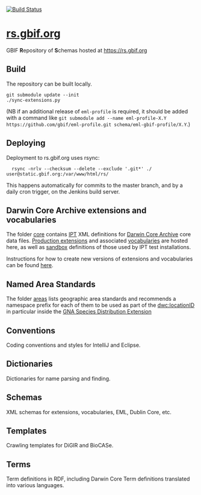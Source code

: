[![Build Status](https://builds.gbif.org/job/rs.gbif.org/badge/icon)](https://builds.gbif.org/job/rs.gbif.org/)

# [rs.gbif.org](https://rs.gbif.org)
GBIF **R**epository of **S**chemas hosted at https://rs.gbif.org

## Build
The repository can be built locally.

```
git submodule update --init
./sync-extensions.py
```

(NB if an additional release of `eml-profile` is required, it should be added with a command like `git submodule add --name eml-profile-X.Y https://github.com/gbif/eml-profile.git schema/eml-gbif-profile/X.Y`.)

## Deploying
Deployment to rs.gbif.org uses rsync:
```
  rsync -nrlv --checksum --delete --exclude '.git*' ./ user@static.gbif.org:/var/www/html/rs/
```
This happens automatically for commits to the master branch, and by a daily cron trigger, on the Jenkins build server.

## Darwin Core Archive extensions and vocabularies
The folder [core](core) contains [IPT](https://www.gbif.org/ipt) XML definitions for [Darwin Core Archive](http://rs.tdwg.org/dwc/terms/guides/text/) core data files. [Production extensions](extension) and associated [vocabularies](vocabulary) are hosted here, as well as [sandbox](sandbox) definitions of those used by IPT test installations.

Instructions for how to create new versions of extensions and vocabularies can be found [here](versioning.md).

## Named Area Standards
The folder [areas](areas) lists geographic area standards and recommends a namespace prefix for each of them to be used as part of the [dwc:locationID](http://rs.tdwg.org/dwc/terms/locationID) in particular inside the [GNA Species Distribution Extension](http://rs.gbif.org/extension/gbif/1.0/distribution.xml)

## Conventions
Coding conventions and styles for IntelliJ and Eclipse.

## Dictionaries
Dictionaries for name parsing and finding.

## Schemas
XML schemas for extensions, vocabularies, EML, Dublin Core, etc.

## Templates
Crawling templates for DiGIR and BioCASe.

## Terms
Term definitions in RDF, including Darwin Core Term definitions translated into various languages.
